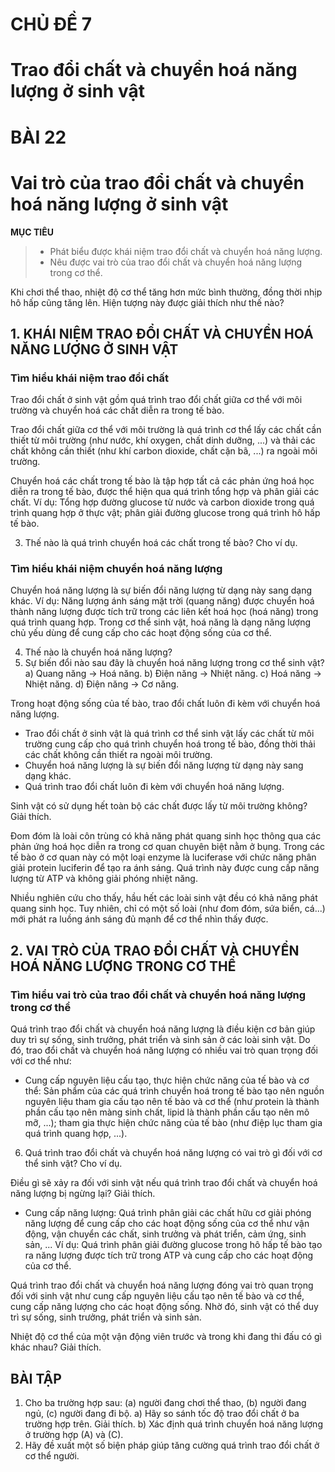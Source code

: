 # CHỦ ĐỀ 7

# Trao đổi chất và chuyển hoá năng lượng ở sinh vật

# BÀI 22

# Vai trò của trao đổi chất và chuyển hoá năng lượng ở sinh vật

**MỤC TIÊU**
> - Phát biểu được khái niệm trao đổi chất và chuyển hoá năng lượng.
> - Nêu được vai trò của trao đổi chất và chuyển hoá năng lượng trong cơ thể.

Khi chơi thể thao, nhiệt độ cơ thể tăng hơn mức bình thường, đồng thời nhịp hô hấp cũng tăng lên. Hiện tượng này được giải thích như thế nào?

## 1. KHÁI NIỆM TRAO ĐỔI CHẤT VÀ CHUYỂN HOÁ NĂNG LƯỢNG Ở SINH VẬT

### Tìm hiểu khái niệm trao đổi chất

Trao đổi chất ở sinh vật gồm quá trình trao đổi chất giữa cơ thể với môi trường và chuyển hoá các chất diễn ra trong tế bào.

Trao đổi chất giữa cơ thể với môi trường là quá trình cơ thể lấy các chất cần thiết từ môi trường (như nước, khí oxygen, chất dinh dưỡng, ...) và thải các chất không cần thiết (như khí carbon dioxide, chất cặn bã, ...) ra ngoài môi trường.

Chuyển hoá các chất trong tế bào là tập hợp tất cả các phản ứng hoá học diễn ra trong tế bào, được thể hiện qua quá trình tổng hợp và phân giải các chất. Ví dụ: Tổng hợp đường glucose từ nước và carbon dioxide trong quá trình quang hợp ở thực vật; phân giải đường glucose trong quá trình hô hấp tế bào.

3. Thế nào là quá trình chuyển hoá các chất trong tế bào? Cho ví dụ.

### Tìm hiểu khái niệm chuyển hoá năng lượng

Chuyển hoá năng lượng là sự biến đổi năng lượng từ dạng này sang dạng khác. Ví dụ: Năng lượng ánh sáng mặt trời (quang năng) được chuyển hoá thành năng lượng được tích trữ trong các liên kết hoá học (hoá năng) trong quá trình quang hợp. Trong cơ thể sinh vật, hoá năng là dạng năng lượng chủ yếu dùng để cung cấp cho các hoạt động sống của cơ thể.

4. Thế nào là chuyển hoá năng lượng?
5. Sự biến đổi nào sau đây là chuyển hoá năng lượng trong cơ thể sinh vật?
a) Quang năng → Hoá năng.
b) Điện năng → Nhiệt năng.
c) Hoá năng → Nhiệt năng.
d) Điện năng → Cơ năng.

Trong hoạt động sống của tế bào, trao đổi chất luôn đi kèm với chuyển hoá năng lượng.

- Trao đổi chất ở sinh vật là quá trình cơ thể sinh vật lấy các chất từ môi trường cung cấp cho quá trình chuyển hoá trong tế bào, đồng thời thải các chất không cần thiết ra ngoài môi trường.
- Chuyển hoá năng lượng là sự biến đổi năng lượng từ dạng này sang dạng khác.
- Quá trình trao đổi chất luôn đi kèm với chuyển hoá năng lượng.

Sinh vật có sử dụng hết toàn bộ các chất được lấy từ môi trường không? Giải thích.

Đom đóm là loài côn trùng có khả năng phát quang sinh học thông qua các phản ứng hoá học diễn ra trong cơ quan chuyên biệt nằm ở bụng. Trong các tế bào ở cơ quan này có một loại enzyme là luciferase với chức năng phân giải protein luciferin để tạo ra ánh sáng. Quá trình này được cung cấp năng lượng từ ATP và không giải phóng nhiệt năng.

Nhiều nghiên cứu cho thấy, hầu hết các loài sinh vật đều có khả năng phát quang sinh học. Tuy nhiên, chỉ có một số loài (như đom đóm, sứa biển, cá...) mới phát ra luồng ánh sáng đủ mạnh để cơ thể nhìn thấy được.

## 2. VAI TRÒ CỦA TRAO ĐỔI CHẤT VÀ CHUYỂN HOÁ NĂNG LƯỢNG TRONG CƠ THỂ

### Tìm hiểu vai trò của trao đổi chất và chuyển hoá năng lượng trong cơ thể

Quá trình trao đổi chất và chuyển hoá năng lượng là điều kiện cơ bản giúp duy trì sự sống, sinh trưởng, phát triển và sinh sản ở các loài sinh vật. Do đó, trao đổi chất và chuyển hoá năng lượng có nhiều vai trò quan trọng đối với cơ thể như:

- Cung cấp nguyên liệu cấu tạo, thực hiện chức năng của tế bào và cơ thể: Sản phẩm của các quá trình chuyển hoá trong tế bào tạo nên nguồn nguyên liệu tham gia cấu tạo nên tế bào và cơ thể (như protein là thành phần cấu tạo nên màng sinh chất, lipid là thành phần cấu tạo nên mô mỡ, ...); tham gia thực hiện chức năng của tế bào (như điệp lục tham gia quá trình quang hợp, ...).

6. Quá trình trao đổi chất và chuyển hoá năng lượng có vai trò gì đối với cơ thể sinh vật? Cho ví dụ.

Điều gì sẽ xảy ra đối với sinh vật nếu quá trình trao đổi chất và chuyển hoá năng lượng bị ngừng lại? Giải thích.

- Cung cấp năng lượng: Quá trình phân giải các chất hữu cơ giải phóng năng lượng để cung cấp cho các hoạt động sống của cơ thể như vận động, vận chuyển các chất, sinh trưởng và phát triển, cảm ứng, sinh sản, ... Ví dụ: Quá trình phân giải đường glucose trong hô hấp tế bào tạo ra năng lượng được tích trữ trong ATP và cung cấp cho các hoạt động của cơ thể.

Quá trình trao đổi chất và chuyển hoá năng lượng đóng vai trò quan trọng đối với sinh vật như cung cấp nguyên liệu cấu tạo nên tế bào và cơ thể, cung cấp năng lượng cho các hoạt động sống. Nhờ đó, sinh vật có thể duy trì sự sống, sinh trưởng, phát triển và sinh sản.

Nhiệt độ cơ thể của một vận động viên trước và trong khi đang thi đấu có gì khác nhau? Giải thích.

## BÀI TẬP

1. Cho ba trường hợp sau: (a) người đang chơi thể thao, (b) người đang ngủ, (c) người đang đi bộ.
     a) Hãy so sánh tốc độ trao đổi chất ở ba trường hợp trên. Giải thích.
     b) Xác định quá trình chuyển hoá năng lượng ở trường hợp (A) và (C).
3. Hãy đề xuất một số biện pháp giúp tăng cường quá trình trao đổi chất ở cơ thể người.
